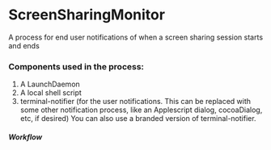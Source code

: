 ScreenSharingMonitor
====================

A process for end user notifications of when a screen sharing session starts and ends

### Components used in the process:  
1. A LaunchDaemon  
2. A local shell script  
3. terminal-notifier (for the user notifications. This can be replaced with some other notification process, like an Applescript dialog, cocoaDialog, etc, if desired) You can also use a branded version of terminal-notifier.  

##### Workflow
